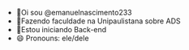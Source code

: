 - 👋Oi sou @emanuelnascimento233
- 👀Fazendo faculdade na Unipaulistana sobre ADS
- 🌱Estou iniciando Back-end
- 😄 Pronouns: ele/dele
